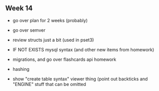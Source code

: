 ## Week 14

- go over plan for 2 weeks (probably)

- go over semver

- review structs just a bit (used in pset3)

- IF NOT EXISTS mysql syntax (and other new items from homework)

- migrations, and go over flashcards api homework

- hashing

- show "create table syntax" viewer thing (point out backticks and "ENGINE" stuff that can be omitted

